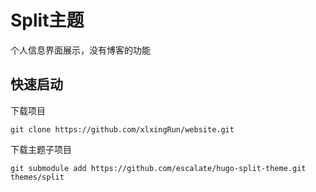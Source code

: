 # Split主题
个人信息界面展示，没有博客的功能

## 快速启动
下载项目
```shell
git clone https://github.com/xlxingRun/website.git
```

下载主题子项目
```shell
git submodule add https://github.com/escalate/hugo-split-theme.git themes/split
```
